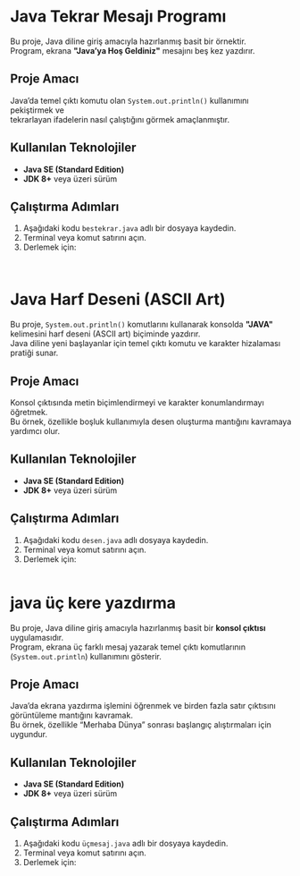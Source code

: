# Java Tekrar Mesajı Programı

Bu proje, Java diline giriş amacıyla hazırlanmış basit bir örnektir.  
Program, ekrana **"Java’ya Hoş Geldiniz"** mesajını beş kez yazdırır.

## Proje Amacı
Java’da temel çıktı komutu olan `System.out.println()` kullanımını pekiştirmek ve  
tekrarlayan ifadelerin nasıl çalıştığını görmek amaçlanmıştır.

## Kullanılan Teknolojiler
- **Java SE (Standard Edition)**  
- **JDK 8+** veya üzeri sürüm

## Çalıştırma Adımları
1. Aşağıdaki kodu `bestekrar.java` adlı bir dosyaya kaydedin.
2. Terminal veya komut satırını açın.
3. Derlemek için:
   ```bash
 

# Java Harf Deseni (ASCII Art)

Bu proje, `System.out.println()` komutlarını kullanarak konsolda **"JAVA"** kelimesini harf deseni (ASCII art) biçiminde yazdırır.  
Java diline yeni başlayanlar için temel çıktı komutu ve karakter hizalaması pratiği sunar.

##  Proje Amacı
Konsol çıktısında metin biçimlendirmeyi ve karakter konumlandırmayı öğretmek.  
Bu örnek, özellikle boşluk kullanımıyla desen oluşturma mantığını kavramaya yardımcı olur.

## Kullanılan Teknolojiler
- **Java SE (Standard Edition)**  
- **JDK 8+** veya üzeri sürüm

## Çalıştırma Adımları
1. Aşağıdaki kodu `desen.java` adlı dosyaya kaydedin.
2. Terminal veya komut satırını açın.
3. Derlemek için:
   ```bash


# java üç kere yazdırma 
Bu proje, Java diline giriş amacıyla hazırlanmış basit bir **konsol çıktısı** uygulamasıdır.  
Program, ekrana üç farklı mesaj yazarak temel çıktı komutlarının (`System.out.println`) kullanımını gösterir.

## Proje Amacı
Java’da ekrana yazdırma işlemini öğrenmek ve birden fazla satır çıktısını görüntüleme mantığını kavramak.  
Bu örnek, özellikle “Merhaba Dünya” sonrası başlangıç alıştırmaları için uygundur.

## Kullanılan Teknolojiler
- **Java SE (Standard Edition)**  
- **JDK 8+** veya üzeri sürüm

## Çalıştırma Adımları
1. Aşağıdaki kodu `üçmesaj.java` adlı bir dosyaya kaydedin.
2. Terminal veya komut satırını açın.
3. Derlemek için:
   ```bash
  



